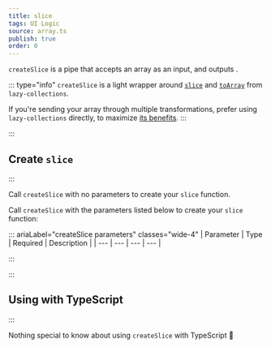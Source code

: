 ```yaml
---
title: slice
tags: UI Logic
source: array.ts
publish: true
order: 0
---
```


`createSlice` is a pipe that accepts an array as an input, and outputs <!--TODO-->.

::: type="info"
`createSlice` is a light wrapper around [`slice`](https://github.com/RobinMalfait/lazy-collections#slice) and [`toArray`](https://github.com/RobinMalfait/lazy-collections#toarray) from `lazy-collections`.

If you're sending your array through multiple transformations, prefer using `lazy-collections` directly, to maximize [its benefits](https://alexvipond.dev/blog/im-obsessed-with-lazy-collections).
:::


:::
## Create `slice`
:::

Call `createSlice` with no parameters to create your `slice` function.

Call `createSlice` with the parameters listed below to create your `slice` function:

::: ariaLabel="createSlice parameters" classes="wide-4"
| Parameter | Type | Required | Description |
| --- | --- | --- | --- |

:::


:::
## Using with TypeScript
:::

Nothing special to know about using `createSlice` with TypeScript 🚀
